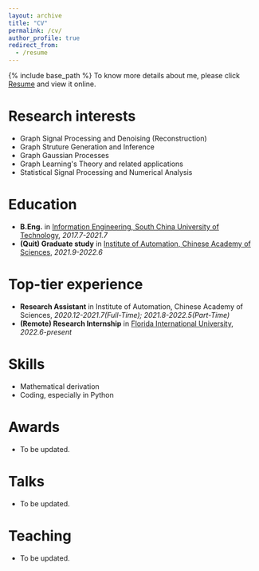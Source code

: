 ```yaml
---
layout: archive
title: "CV"
permalink: /cv/
author_profile: true
redirect_from:
  - /resume
---
```


{% include base_path %}
To know more details about me, please click [Resume](/files/CV_guoming_li.pdf) and view it online.

Research interests
======
* Graph Signal Processing and Denoising (Reconstruction)
* Graph Struture Generation and Inference
* Graph Gaussian Processes
* Graph Learning's Theory and related applications
* Statistical Signal Processing and Numerical Analysis

Education
======
* **B.Eng.** in [Information Engineering, South China University of Technology](http://www2.scut.edu.cn/ee_en/), *2017.7-2021.7*
* **(Quit) Graduate study** in [Institute of Automation, Chinese Academy of Sciences](http://english.ia.cas.cn/), *2021.9-2022.6*

Top-tier experience
======
* **Research Assistant** in Institute of Automation, Chinese Academy of Sciences, *2020.12-2021.7(Full-Time); 2021.8-2022.5(Part-Time)*
* **(Remote) Research Internship** in [Florida International University](https://www.cis.fiu.edu/), *2022.6-present*
  
Skills
======
* Mathematical derivation
* Coding, especially in Python

Awards
======
* To be updated.
  
Talks
======
* To be updated.
  
Teaching
======
* To be updated.
